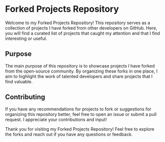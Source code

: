 # Forked Projects Repository

Welcome to my Forked Projects Repository! This repository serves as a collection of projects I have forked from other developers on GitHub. Here, you will find a curated list of projects that caught my attention and that I find interesting or useful.

## Purpose
The main purpose of this repository is to showcase projects I have forked from the open-source community. By organizing these forks in one place, I aim to highlight the work of talented developers and share projects that I find valuable.

## Contributing
If you have any recommendations for projects to fork or suggestions for organizing this repository better, feel free to open an issue or submit a pull request. I appreciate your contributions and input!


Thank you for visiting my Forked Projects Repository! Feel free to explore the forks and reach out if you have any questions or feedback.
